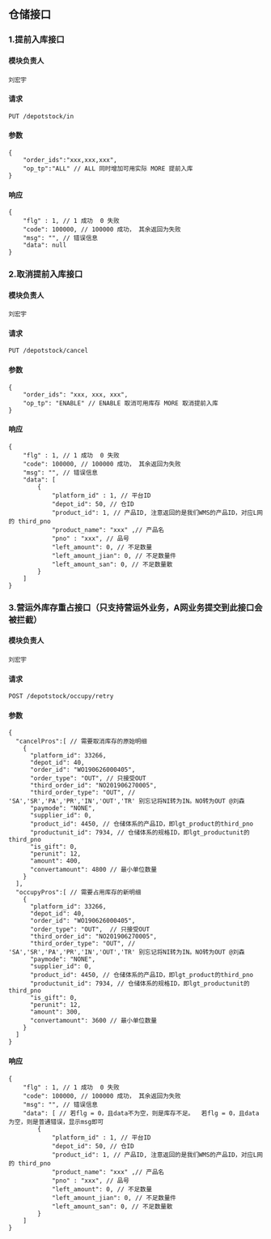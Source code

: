 
## 仓储接口

### 1.提前入库接口
#### 模块负责人
    刘宏宇
#### 请求
    PUT /depotstock/in
#### 参数
    {
        "order_ids":"xxx,xxx,xxx",
        "op_tp":"ALL" // ALL 同时增加可用实际 MORE 提前入库 
    }
#### 响应
    {
        "flg" : 1, // 1 成功  0 失败
        "code": 100000, // 100000 成功， 其余返回为失败
        "msg": "", // 错误信息
        "data": null
    }

### 2.取消提前入库接口
#### 模块负责人
    刘宏宇
#### 请求
    PUT /depotstock/cancel
#### 参数
    {
        "order_ids": "xxx, xxx, xxx",
        "op_tp": "ENABLE" // ENABLE 取消可用库存 MORE 取消提前入库 
    }
#### 响应
    {
        "flg" : 1, // 1 成功  0 失败
        "code": 100000, // 100000 成功， 其余返回为失败
        "msg": "", // 错误信息
        "data": [
            {
                "platform_id" : 1, // 平台ID
                "depot_id": 50, // 仓ID
                "product_id": 1, // 产品ID, 注意返回的是我们WMS的产品ID，对应L网的 third_pno
                "product_name": "xxx" ,// 产品名
                "pno" : "xxx", // 品号
                "left_amount": 0, // 不足数量
                "left_amount_jian": 0, // 不足数量件
                "left_amount_san": 0, // 不足数量散
            }
        ]
    }

### 3.营运外库存重占接口（只支持营运外业务，A网业务提交到此接口会被拦截）
#### 模块负责人
    刘宏宇
#### 请求
    POST /depotstock/occupy/retry
#### 参数
    {
      "cancelPros":[ // 需要取消库存的原始明细
        {
          "platform_id": 33266,
          "depot_id": 40,
          "order_id": "WO190626000405",
          "order_type": "OUT", // 只接受OUT
          "third_order_id": "NO201906270005",
          "third_order_type": "OUT", // 'SA','SR','PA','PR','IN','OUT','TR' 别忘记将NI转为IN。NO转为OUT @刘森
          "paymode": "NONE",
          "supplier_id": 0,
          "product_id": 4450, // 仓储体系的产品ID，即lgt_product的third_pno
          "productunit_id": 7934, // 仓储体系的规格ID，即lgt_productunit的third_pno
          "is_gift": 0,
          "perunit": 12,
          "amount": 400,
          "convertamount": 4800 // 最小单位数量
        }
      ],
      "occupyPros":[ // 需要占用库存的新明细
        {
          "platform_id": 33266,
          "depot_id": 40,
          "order_id": "WO190626000405",
          "order_type": "OUT",  // 只接受OUT
          "third_order_id": "NO201906270005",
          "third_order_type": "OUT", // 'SA','SR','PA','PR','IN','OUT','TR' 别忘记将NI转为IN。NO转为OUT @刘森
          "paymode": "NONE",
          "supplier_id": 0,
          "product_id": 4450, // 仓储体系的产品ID，即lgt_product的third_pno
          "productunit_id": 7934, // 仓储体系的规格ID，即lgt_productunit的third_pno
          "is_gift": 0,
          "perunit": 12,
          "amount": 300,
          "convertamount": 3600 // 最小单位数量
        }
      ]
    }
#### 响应
    {
        "flg" : 1, // 1 成功  0 失败
        "code": 100000, // 100000 成功， 其余返回为失败
        "msg": "", // 错误信息
        "data": [ // 若flg = 0，且data不为空，则是库存不足。  若flg = 0，且data为空，则是普通错误，显示msg即可
            {
                "platform_id" : 1, // 平台ID
                "depot_id": 50, // 仓ID
                "product_id": 1, // 产品ID, 注意返回的是我们WMS的产品ID，对应L网的 third_pno
                "product_name": "xxx" ,// 产品名
                "pno" : "xxx", // 品号
                "left_amount": 0, // 不足数量
                "left_amount_jian": 0, // 不足数量件
                "left_amount_san": 0, // 不足数量散
            }
        ]
    }